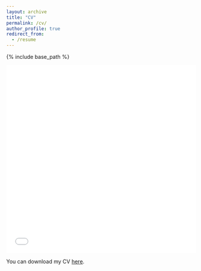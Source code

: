 ```yaml
---
layout: archive
title: "CV"
permalink: /cv/
author_profile: true
redirect_from:
  - /resume
---
```


{% include base_path %}

<iframe src="/files/paper1.pdf" width="100%" height="500" frameborder="no" border="0" marginwidth="0" marginheight="0"></iframe>

You can download my CV [here](/files/paper1.pdf).